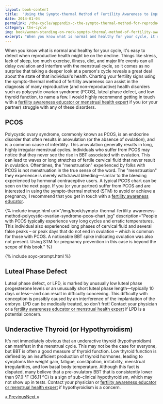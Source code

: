 ```yaml
---
layout: book-content
title:  "Using the Sympto-thermal Method of Fertility Awareness to Improve or Maintain Reproductive Health"
date: 2014-01-04
permalink: /the-cycle/appendix-c-the-sympto-thermal-method-for-reproductive-health/
category: the-cycle
img: book/woman-standing-on-rock-sympto-thermal-method-of-fertility-awareness-an-overview.jpg
excerpt: "When you know what is normal and healthy for your cycle, it's easy to detect when reproductive health might be on the decline. Things like stress, lack of sleep, too much exercise, illness, diet, and major life events can all delay ovulation and interfere with the menstrual cycle, so it comes as no surprise that taking a deeper look at a person's cycle reveals a great deal about the state of that individual's health. Charting your fertility signs using the sympto-thermal method of fertility awareness can assist in the diagnosis of many reproductive (and non-reproductive) health disorders such as polycystic ovarian syndrome (PCOS), luteal phase defect, and low thyroid function, to name a few."
---
```


When you know what is normal and healthy for your cycle, it's easy to detect when reproductive health might be on the decline. Things like stress, lack of sleep, too much exercise, illness, diet, and major life events can all delay ovulation and interfere with the menstrual cycle, so it comes as no surprise that taking a deeper look at a person's cycle reveals a great deal about the state of that individual's health. Charting your fertility signs using the sympto-thermal method of fertility awareness can assist in the diagnosis of many reproductive (and non-reproductive) health disorders such as polycystic ovarian syndrome (PCOS), luteal phase defect, and low thyroid function, to name a few. I would highly recommend getting in touch with a <a class="text-link" href="/the-cycle/appendix-d-fertility-awareness-and-menstrual-health-resources">fertility awareness educator or menstrual health expert</a> if you (or your partner) struggle with any of these disorders.


## PCOS ##


Polycystic ovary syndrome, commonly known as PCOS, is an endocrine disorder that often results in anovulation (or the absence of ovulation), and is a common cause of infertility. This anovulation generally results in long, highly irregular menstrual cycles. Individuals who suffer from PCOS may notice that they never see the rise in BBT associated with ovulation. This can lead to waves or long stretches of fertile cervical fluid that never result in ovulation. Oftentimes, the "menstruation" experienced by folks with PCOS is not menstruation in the true sense of the word. The "menstruation" they experience is merely withdrawal bleeding&mdash;similar to the bleeding experienced by hormonal contraceptive users. A typical PCOS chart can be seen on the next page. If you (or your partner) suffer from PCOS and are interested in using the sympto-thermal method (STM) to avoid or achieve a pregnancy, I recommend that you get in touch with a <a class="text-link" href="/the-cycle/appendix-d-fertility-awareness-and-menstrual-health-resources">fertility awareness educator</a>.


{% include image.html url="/img/book/sympto-thermal-fertility-awareness-method-polycystic-ovarian-syndrome-pcos-chart.jpg" description="People with PCOS typically experience very long cycles and erratic temperatures. This individual also experienced long phases of cervical fluid and several false peaks &ndash; or peak days that do not end in ovulation &ndash; which is common for those with PCOS. A noticeable BBT spike indicating ovulation was also not present. Using STM for pregnancy prevention in this case is beyond the scope of this book." %}

{% include soyc-prompt.html %}


## Luteal Phase Defect ##


Luteal phase defect, or LPD, is marked by unusually low luteal phase progesterone levels or an unusually short luteal phase length&mdash;typically 10 days or less&mdash;and can result in difficulty conceiving. This difficulty with conception is possibly caused by an interference of the implantation of the embryo. LPD can be medically treated, so don't fret! Contact your physician or a <a class="text-link" href="/the-cycle/appendix-d-fertility-awareness-and-menstrual-health-resources">fertility awareness educator or menstrual health expert</a> if LPD is a potential concern. 


## Underactive Thyroid (or Hypothyroidism) ##


It's not immediately obvious that an underactive thyroid (hypothyroidism) can manifest in the menstrual cycle. This may not be the case for everyone, but BBT is often a good measure of thyroid function. Low thyroid function is defined by an insufficient production of thyroid hormones, leading to symptoms like weight gain, fatigue, constipation, irritability, menstrual irregularities, and low basal body temperature. Although this fact is disputed, many believe that a pre-ovulatory BBT that is consistently lower than 97.0 °F (36.11 ºC) is a sign of sub-clinical hypothyroidism, which may not show up in tests. Contact your physician or <a class="text-link" href="/the-cycle/appendix-d-fertility-awareness-and-menstrual-health-resources">fertility awareness educator or menstrual health expert</a> if hypothyroidism is a concern.


<div class="arrows">
	<p><a class="text-link previous-page" href="/the-cycle/appendix-b-the-sympto-thermal-method-for-pregnancy-assistance/" title="Previous Excerpt">&laquo; Previous</a><a class="text-link next-page" href="/the-cycle/appendix-d-fertility-awareness-and-menstrual-health-resources/" title="Next Excerpt">Next &raquo;</a></p>
</div>


